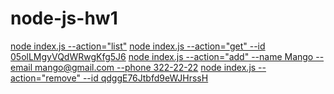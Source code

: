 # node-js-hw1

[node index.js --action="list"](https://prnt.sc/BzmDa5tCD5vY)
[node index.js --action="get" --id 05olLMgyVQdWRwgKfg5J6](https://prnt.sc/rO4nJ12WRR0t)
[node index.js --action="add" --name Mango --email mango@gmail.com --phone 322-22-22](https://prnt.sc/QwaF9gCHM0Sc)
[node index.js --action="remove" --id qdggE76Jtbfd9eWJHrssH](https://prnt.sc/0Pb2ukSir8pG)
